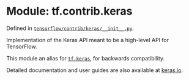 <div itemscope itemtype="http://developers.google.com/ReferenceObject">
<meta itemprop="name" content="tf.contrib.keras" />
</div>

# Module: tf.contrib.keras



Defined in [`tensorflow/contrib/keras/__init__.py`](https://www.tensorflow.org/code/tensorflow/contrib/keras/__init__.py).

Implementation of the Keras API meant to be a high-level API for TensorFlow.

This module an alias for [`tf.keras`](../../tf/keras.md), for backwards compatibility.

Detailed documentation and user guides are also available at
[keras.io](https://keras.io).

